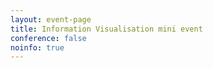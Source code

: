 ```yaml
---
layout: event-page
title: Information Visualisation mini event
conference: false
noinfo: true
---
```




